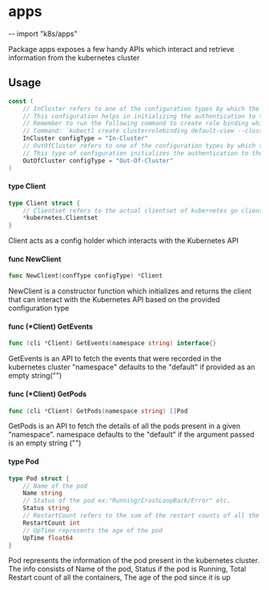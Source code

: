# apps
--
    import "k8s/apps"

Package apps exposes a few handy APIs which interact and retrieve information
from the kubernetes cluster

## Usage

```go
const (
	// InCluster refers to one of the configuration types by which the kubernetes cluster can be accessed.
	// This configuration helps in initializing the authentication to the Kubernetes API from an application running inside the Kubernetes cluster.
	// Remember to run the following command to create role binding which will grant the default service account view permissions.
	// Command: `kubectl create clusterrolebinding default-view --clusterrole=view --serviceaccount=default:default`
	InCluster configType = "In-Cluster"
	// OutOfCluster refers to one of the configuration types by which the kubernetes cluster can be accessed.
	// This type of configuration initializes the authentication to the Kubernetes API from an application running outside the Kubernetes cluster.
	OutOfCluster configType = "Out-Of-Cluster"
)
```

#### type Client

```go
type Client struct {
	// Clientset refers to the actual clientset of kubernetes go client that interacts with the Kubernetes API
	*kubernetes.Clientset
}
```

Client acts as a config holder which interacts with the Kubernetes API

#### func  NewClient

```go
func NewClient(confType configType) *Client
```
NewClient is a constructor function which initializes and returns the client
that can interact with the Kubernetes API based on the provided configuration
type

#### func (*Client) GetEvents

```go
func (cli *Client) GetEvents(namespace string) interface{}
```
GetEvents is an API to fetch the events that were recorded in the kubernetes
cluster "namespace" defaults to the "default" if provided as an empty string("")

#### func (*Client) GetPods

```go
func (cli *Client) GetPods(namespace string) []Pod
```
GetPods is an API to fetch the details of all the pods present in a given
"namespace". namespace defaults to the "default" if the argument passed is an
empty string ("")

#### type Pod

```go
type Pod struct {
	// Name of the pod
	Name string
	// Status of the pod ex:"Running/CrashLoopBack/Error" etc.
	Status string
	// RestartCount refers to the sum of the restart counts of all the containers in a pod
	RestartCount int
	// UpTime represents the age of the pod
	UpTime float64
}
```

Pod represents the information of the pod present in the kubernetes cluster. The
info consists of Name of the pod, Status if the pod is Running, Total Restart
count of all the containers, The age of the pod since it is up
